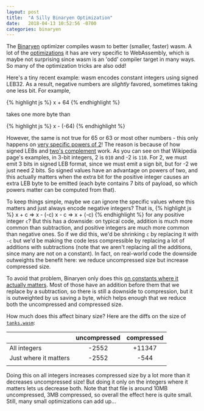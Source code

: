 ```yaml
---
layout: post
title:  "A Silly Binaryen Optimization"
date:   2018-04-13 10:52:56 -0700
categories: binaryen
---
```

The [Binaryen](https://github.com/WebAssembly/binaryen) optimizer compiles wasm to better (smaller, faster) wasm. A lot of the [optimizations](https://github.com/WebAssembly/binaryen/tree/master/src/passes) it has are very specific to WebAssembly, which is maybe not surprising since wasm is an 'odd' compiler target in many ways. So many of the optimization tricks are also odd!

Here's a tiny recent example: wasm encodes constant integers using signed LEB32. As a result, negative numbers are *slightly* favored, sometimes taking one less bit. For example,

{% highlight js %}
x + 64
{% endhighlight %}

takes one more byte than

{% highlight js %}
x - (-64)
{% endhighlight %}

However, the same is not true for 65 or 63 or most other numbers -  this only happens on [very specific powers of 2](https://github.com/WebAssembly/binaryen/blob/master/src/passes/OptimizeInstructions.cpp#L1143)! The reason is because of how signed LEBs and [two's complement](https://en.wikipedia.org/wiki/Two%27s_complement) work. As you can see on that Wikipedia page's examples, in 3-bit integers, 2 is `010` and -2 is `110`. For 2, we must emit 3 bits in signed LEB format, since we must emit a sign bit, but for -2 we just need 2 bits. So signed values have an advantage on powers of two, and this actually matters when the extra bit for the positive integer causes an extra LEB byte to be emitted (each byte contains 7 bits of payload, so which powers matter can be computed from that).

To keep things simple, maybe we can ignore the specific values where this matters and just always encode negative integers? That is,
{% highlight js %}
x + c  =>  x - (-c)
x - c  =>  x + (-c)
{% endhighlight %}
for any positive integer `c`? But this has a downside: on typical code, addition is much more common than subtraction, and positive integers are much more common than negative ones. So if we did this, we'd be shrinking `c` by replacing it with `-c` but we'd be making the code less compressible by replacing a lot of additions with subtractions (note that we aren't replacing all the additions, since many are not on a constant). In fact, on real-world code the downside outweights the benefit here: we reduce uncompressed size but increase compressed size.

To avoid that problem, Binaryen only does this [on constants where it actually matters](https://github.com/WebAssembly/binaryen/blob/master/src/passes/OptimizeInstructions.cpp#L1143). Most of those have an addition before them that we replace by a subtraction, so there is still a downside to compression, but it is outweighted by us saving a byte, which helps enough that we reduce both the uncompressed and compressed size.

How much does this affect binary size? Here are the diffs on the size of [`tanks.wasm`](http://webassembly.org/demo/):

|                       | uncompressed | compressed      |
|-----------------------|:------------:|:---------------:|
| All integers          |       -2552  |    +11347       |
| Just where it matters |       -2552  |      -544       |
|                       |              |                 |

Doing this on all integers increases compressed size by a lot more than it decreases uncompressed size! But doing it only on the integers where it matters lets us decrease both. Note that that file is around 10MB uncompressed, 3MB compressed, so overall the effect here is quite small. Still, many small optimizations can add up...

